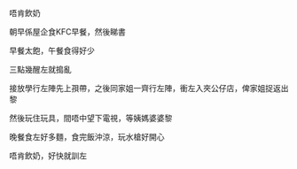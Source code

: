 唔肯飲奶

朝早係屋企食KFC早餐，然後睇書

早餐太飽，午餐食得好少

三點幾醒左就搗亂

接放學行左陣先上孭帶，之後同家姐一齊行左陣，衝左入夾公仔店，俾家姐捉返出黎

然後玩住玩具，間唔中望下電視，等姨媽婆婆黎

晚餐食左好多麵，食完飯沖涼，玩水槍好開心

唔肯飲奶，好快就訓左

